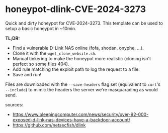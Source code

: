 # honeypot-dlink-CVE-2024-3273
Quick and dirty honeypot for CVE-2024-3273.
This template can be used to setup a basic honeypot in ~10min.

**TL;DR:**
- Find a vulnerable D-Link NAS online (fofa, shodan, onyphe, ...).
- Clone it with the `wget_clone_website.sh`.
- Manual tinkering to make the honeypot more realistic (cloning isn't perfect so some files 404).
- Add rule matching the exploit path to log the request to a file.
- Save and run!

Files are downloaded with the `--save-headers` flag set (equivalent to `curl`'s `--include`) to mimic the headers the server we're masquarading as would send.

sources:
- https://www.bleepingcomputer.com/news/security/over-92-000-exposed-d-link-nas-devices-have-a-backdoor-account/
- https://github.com/netsecfish/dlink
